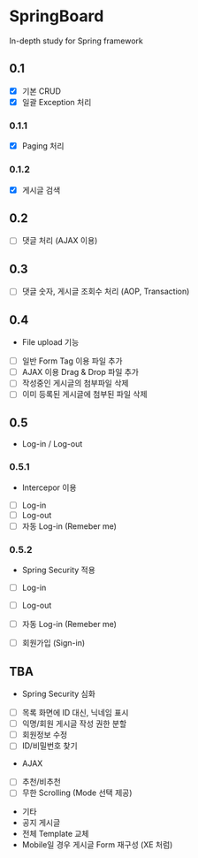 # SpringBoard
In-depth study for Spring framework

## 0.1
- [X] 기본 CRUD
- [X] 일괄 Exception 처리

### 0.1.1
- [X] Paging 처리

### 0.1.2
- [X] 게시글 검색

## 0.2
- [ ] 댓글 처리 (AJAX 이용)

## 0.3
- [ ] 댓글 숫자, 게시글 조회수 처리 (AOP, Transaction)

## 0.4
- File upload 기능
 - [ ] 일반 Form Tag 이용 파일 추가
 - [ ] AJAX 이용 Drag & Drop 파일 추가
 - [ ] 작성중인 게시글의 첨부파일 삭제
 - [ ] 이미 등록된 게시글에 첨부된 파일 삭제

## 0.5
- Log-in / Log-out

### 0.5.1
- Intercepor 이용
 - [ ] Log-in
 - [ ] Log-out
 - [ ] 자동 Log-in (Remeber me)

### 0.5.2
- Spring Security 적용
 - [ ] Log-in
 - [ ] Log-out
 - [ ] 자동 Log-in (Remeber me)
 - [ ] 회원가입 (Sign-in)


## TBA
- Spring Security 심화
 - [ ] 목록 화면에 ID 대신, 닉네임 표시
 - [ ] 익명/회원 게시글 작성 권한 분할
 - [ ] 회원정보 수정
 - [ ] ID/비밀번호 찾기

- AJAX
 - [ ] 추천/비추천
 - [ ] 무한 Scrolling (Mode 선택 제공)
 
- 기타
 - 공지 게시글
 - 전체 Template 교체
 - Mobile일 경우 게시글 Form 재구성 (XE 처럼)

